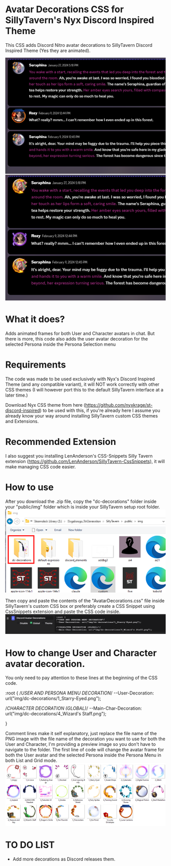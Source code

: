 # Avatar Decorations CSS for SillyTavern's Nyx Discord Inspired Theme
This CSS adds Discord Nitro avatar decorations to SillyTavern Discord Inspired Theme (Yes they are animated).

![](README/prev1.png) ![](README/prev2.png)

# What it does?
Adds animated frames for both User and Character avatars in chat. But there is more, this code also adds the user avatar decoration for the selected Persona inside the Persona Selection menu

# Requirements
The code was made to be used exclusively with Nyx's Discord Inspired Theme (and any compatible variant), it will NOT work correctly with other CSS themes (I will however port this to the default SillyTavern interface at a later time.)

Download Nyx CSS theme from here (https://github.com/nyxkrage/st-discord-inspired) to be used with this, if you're already here I assume you already know your way around installing SillyTavern custom CSS themes and Extensions.

# Recommended Extension
I also suggest you installing LenAnderson's CSS-Snippets Silly Tavern extension (https://github.com/LenAnderson/SillyTavern-CssSnippets), it will make managing CSS code easier.

# How to use
After you download the .zip file, copy the "dc-decorations" folder inside your "public/img" folder which is inside your SillyTavern setup root folder.
![](README/folder_location.png)

Then copy and paste the contents of the "AvatarDecorations.css" file inside SillyTavern's custom CSS box or preferably create a CSS Snippet using CssSnippets extension and paste the CSS code inside.
![](README/Snippet.png)

# How to change User and Character avatar decoration.
You only need to pay attention to these lines at the beginning of the CSS code.

:root {
/*USER AND PERSONA MENU DECORATION*/
--User-Decoration: url("img/dc-decorations/1_Starry-Eyed.png"); 

/*CHARACTER DECORATION (GLOBAL)*/
--Main-Char-Decoration: url("img/dc-decorations/4_Wizard's Staff.png");

}

Comment lines make it self explanatory, just replace the file name of the PNG image with the file name of the decoration you want to use for both the User and Character, I'm providing a preview image so you don't have to navigate to the folder. The first line of code will change the avatar frame for both the User avatar and the selected Persona inside the Persona Menu in both List and Grid mode.
![](README/Decorations_Preview.png)

# TO DO LIST
- Add more decorations as Discord releases them.
